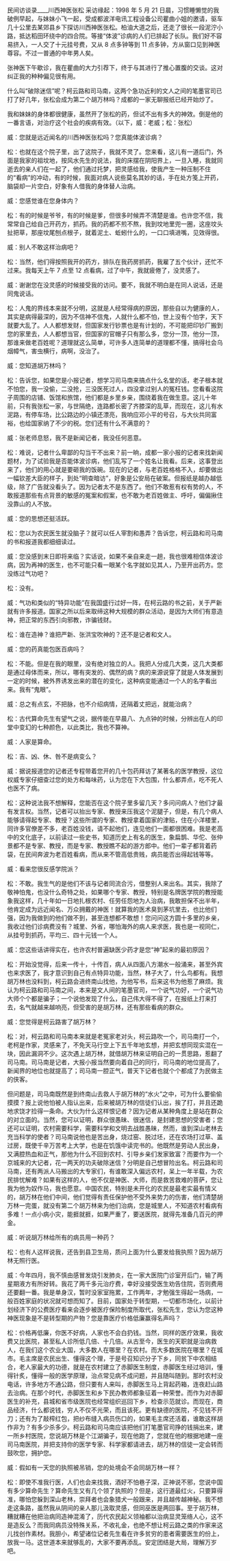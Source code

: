 ﻿民间访谈录____川西神医张松
采访缘起：1998 年 5 月 21 日晨，习惯睡懒觉的我破例早起，与妹妹小飞一起，受成都波洋电讯工程设备公司瞿曲小姐的邀请，驱车几十公里去某郊县乡下探访川西神医张松。柏油大道之后，还走了很长一段泥泞小路，抵达稻田环绕中的四合院。等接“体波”诊病的人们已排起了长队。我们好不容易挤入，一人交了十元挂号费，又从 8 点多钟等到 11 点多钟，方从窗口见到神医尊容。不过一普通的中年男人矣。

   张神医下午歇诊，我在瞿曲的大力引荐下，终于与其进行了推心置腹的交谈。这对纠正我的种种偏见很有用。

   什么叫“破除迷信”呢？柯云路和司马南，这两个急功近利的文人之间的笔墨官司已打了好几年，张松会成为第二个胡万林吗？成都的一家无聊报纸已经开始炒了。

   我和妹妹的身体都很健康，虽然开了张松的药，但试不出有多大的神效。倒是他的一番言语，对治疗这个社会的疾病有效。（以下，威：老威；松：张松）

   威：您就是远近闻名的川西神医张松吗？您真能体波诊病？


   松：也就在这个院子里，出了这院子，我就不灵了。您来看，这儿有一道后门，外面是我家的祖坟地，按风水先生的说法，我的床摆在阴阳界上，一旦入睡，我就同逝去的亲人们在一起了，他们通过托梦，把灵感给我，使我产生一种压制不住的“看病”的冲动，有的时候，我面对病人说些莫名其妙的话，手在处方笺上开药，脑袋却一片空白，好象有人借我的身体替人治病。

   威：您感觉谁在您身体内？

   松：有的时候是爷爷，有的时候是爹，但很多时候弄不清楚是谁。也许您不信，我常常自己给自己开药方，抓药。我的药都不煎不熬，我到坟地里兜一圈，这座坟头扯把草，那座坟尾刨点根子，就着泥土、蚯蚓什么的，一口口填进嘴，见效得很。

   威：别人不敢这样治病吧？

   松：当然，他们得按照我开的药方，排队在我药房抓药，我雇了五个伙计，还忙不过来。我每天上午 7 点至 12 点看病，过了中午，我就疲倦了，没灵感了。

   威：谢谢您在没灵感的时候接受我的访问。要不，我就不明白是在同人说话，还是同鬼说话。

   松：人鬼的界线本来就不分明，这就是人经常得病的原因，那些自以为健康的人，其实是病得最深的，因为不信神不信鬼，人就什么都不怕，世上没有个怕字，天下就要大乱了。人人都想发财，但国家发行钞票也是有计划的，不可能把印钞厂搬到您的家里去，人人都想当官，但国家的官帽子只有那么多，您分一顶，他分一顶，那谁来做老百姓呢？道理就这么简单，可许多人连简单的道理都不懂，搞得社会乌烟幛气，害虫横行，病啊，没治了。

   威：您知道胡万林吗？

   松：告诉您，如果您是小报记者，想学习司马南来搞点什么名堂的话，老子根本就不怕您，我一没偷，二没抢，三没医死过人，四没拿过别人的冤枉钱。您看看这院子周围的店铺、饭馆和旅馆，他们都是乡里乡亲，围绕着我在做生意。这儿十年前，只有我张松一家，与世隔绝，连路都长密了齐膝深的乱草，而现在，这儿有水泥路，有停车场，比公路边的小镇还漂亮，我响应邓小平的号召，与大伙共同富裕，也给国家纳了不少的税。您们还有什么不满意的？

   威：张老师息怒，我不是新闻记者，我没任何恶意。

   松：难说，记者什么卑鄙的勾当干不出来？前一晌，成都一家小报的记者来找新闻题材，为了试验我是否能体波诊病，他们乱写了一个姓名让我看。后来，这事登出来了，他们的用心就是要砸我的饭碗。现在的记者，与老百姓格格不入，却要做出一幅钦差大臣的样子，到处“明查暗访”，好象是公安局在破案。但报纸是越办越低级，除了广告就没看头了。因为记者太不是东西了。他们不敢惹有权有势的人，不敢报道那些有点背景的敏感的冤案和假案，也不敢为老百姓做主、呼吁，偏偏揪住没靠山的人不放。

   威：您的思想还挺活跃。

   松：您以为农民医生就没脑子？就可以任人宰割和愚弄？告诉您，柯云路和司马南的书和报道我都细细读过。

   威：您没感到末日即将来临？实话说，如果不亲自来走一趟，我也很难相信体波诊病，因为再神的医生，也不可能只看一眼某个名字就如见其人，乃至开出药方。您没练过气功吧？

   松：没有。

   威：气功和类似的“特异功能”在我国盛行过好一阵，在柯云路的书之前，关于严新就有许多报道。国家之所以后来取缔这种大规模的群众活动，是因为大师们有意造神，把正常的东西引向邪教，诈骗钱财。

   松：谁在造神？谁把严新、张洪宝吹神的？还不是记者和文人。

   威：您的药真能包医百病吗？

   松：不能。但是在我的眼里，没有绝对独立的人。我把人分成几大类，这几大类都是通过母体而来，所以，哪有突发的、偶然的病？病的来源说穿了就是人体发展到一定的时候，被外界诱发出来的潜在的变化，这种病变能通过一个人的名字看出来。我有“鬼眼”。

   威：总之有点玄，不把脉，也不介绍病情，还隔着丈把远，就能治病？

   松：古代算命先生有望气之说，据传能在早晨八、九点钟的时候，分辨出在人的印堂中变幻的七种颜色，以此类比，我也不算神。

   威：人家是算命。

   松：吉、凶、休、咎不是病变么？

   威：据说报道您的记者还专程带着您开的几十包药拜访了某著名的医学教授，这位权威专家仔细查过您的处方和每味药，认为您在下大包围，什么都弄点，吃不死人也医不了病。

   松：这种说法我不想解释，您能否在这个院子里多留几天？多问问病人？他们才最有发言权。当然，记者可以抬出专家、教授来压我这个泥腿子，但是，有几个病人能够请得起专家、教授？这些所谓的专家、教授拿着国家的津贴，住在小洋楼里，同许多官僚差不多，老百姓没钱，请不起他们，连见他们一面都很困难。我是老高中的文化底子，以前读过一些史书，知道历史上有名的医生，象扁鹊、华佗、张仲景都不是专家、教授，而是专家、教授瞧不起的游方郎中。他们一辈子都背着药袋，在民间奔波为老百姓看病，而从来不管高低贵贱，病员能否出得起钱等等。

   威：看来您很反感学院派？

   松：不敢。我生气的是他们不该与记者同流合污，借整别人来出名。其实，我除了敬神怕鬼，也没什么奇特之处，如果哪个专家、教授，特别是名牌医学院的教授能象我这样，几十年如一日地扎根农村、任劳任怨地为人治病，我敢担保不出半年，他肯定成为远近闻名、万众拥戴的神医！就算我的医术臭到茅坑里去，也比他们强，因为我做到的他们做不到，甚至连想都不敢想！您问问这方圆十多里的乡亲，我收过他们诊病费没有？城里、外省，哪怕海外的病人来求医，我也是一视同仁，从挂号到抓药，平均三、四十元钱一个人。

   威：您这些话讲得实在，也许农村普遍缺医少药才是您“神”起来的最初原因？

   松：开始没觉得，后来一传十，十传百，病人从四面八方潮水一般涌来，甚至外宾也来求医了，我才意识到自己有点特异功能，当然，林子大了，什么鸟都有。我想胡万林也没料到，柯云路会进终南山找他，为他写书，后来这书为他惹了麻烦。我认为柯云路和司马南之间，本来是文人间的笔墨官司，一个说气功好，一个说气功大师个个都是骗子；一个说他发现了什么，自己伟大得不得了，在报纸上打来打去，名气就越来越响亮，但受害的是胡万林，还有那些看病的群众。

   威：您觉得是柯云路害了胡万林？

   松：对，柯云路和司马南本来就是老冤家老对头，柯云路吹一个，司马南打一个，老柯是作家，灵感来了，不免天马行空上下五千年地玄想，并把玄想同现实混在一块，因此漏洞不少。这次遇上胡万林，就借胡万林来证明自己的一贯思路，惹翻了司马南。司马南是记者，大报小报当然要向着自己的同行，司马南的地位提高了，新闻界的地位也就提高了；司马南一腔正气，普天下记者也就个个都成了为民做主的侠客。

   但问题是，司马南既然是到终南山去救人于胡万林的“水火”之中，可为什么要偷偷摸摸？报上说他怕被人指认出来，后来被胡万林的信徒们认出，挨了打，并且还跪地求饶才捡得一条命。大伙为什么这样恨记者？因为记者从某种角度上是站在群众的对立面的。当然，您可以证明，群众很愚昧、很迷信，是封建思想的受害者；您还可以证明，农村需要科学，需要科学和文明去战胜愚昧，然而，谁到深山老林去充当科学的使者？司马南说他也是苦出身，烧过窑、脱过坯，还在农场打过草、盖过房，既使千辛万苦考上大学，也是在饥饿中读完书的。他既然是劳动人民出身，又满腔热血和正气，那他为什么不回到农村、引导乡亲们发家致富？而要作为一个京城来的大记者，花一两天的功夫破除迷信？分明是自己想冒险出名。柯云路和司马南，还有两派人马搬出的大专家们，有谁敢深入偏远农村，呆上一年半载，为农民排忧解难？如果有这样的人，他不仅是神医、大师，而是救苦救难的菩萨，您让我为他为奴作马，我也愿意。中国农民，特别是未开化的农民是最老实最有情义的，胡万林在他们中间，他们觉得有责任保护他不受外来势力的伤害，他们清楚胡万林一完蛋，就没有第二个胡万林来为他们治病，您是城里人，不知道农村看病有多难！一点小病小灾，能捱就捱，如果严重了，要送医院，就得先准备几百元的押金。

   威：听说胡万林给所有的病员用一种药？

   松：也有人这样说我，还告到县卫生局，质问上面为什么要发给我执照？因为胡万林无照行医。

   威：今年四月，我不慎由感冒发烧引发肺炎，在一家大医院门诊室开后门，输了两星期液方有所好转。我花了两千多元治疗费，幸好没接受医生劝告住院，否则费用还要翻一番。我是单身汉，暂时没家室拖累，工作两年，才勉强生得起一场病，一般百姓家庭的状况就可想而知了。目前，国家处于转型期，一切都市场化，以前计划经济下的公费医疗看来会逐步被医疗保险制度所取代，张松先生，您认为您这种神医现象是不是转型期的产物？您是靠医疗价格低廉赢得名声吗？

   松：价格再低廉，你医不好病，人家也不会白扔钱。当然，同样的医疗效果，我收费又比医院，甚至私人诊所低几倍、十几倍。从古至今，医生的天职就是治病救人，在我们这个农业大国，大多数人在哪里？在农村。而大多数医院在哪里？在城市。毛主席是农民出生、懂得这个理，于是号召知识分子下乡，同贫下中农相结合，老人家最大的功德，就是在农村建立了赤脚医生制度，赤脚医生经过培训，懂得针炙，懂得一般的医学原理，治点常见病不成问题，并且随叫随到。那时农村没电话，许多地方不通公路，但只要有人来叫，赤脚医生马上背起药箱，连夜赶山路去治病。在那个时代，赤脚医生和乡下民办教师都象征着一种荣誉。而作为对赤脚医生的补充，县城和省市级医院也经常组织巡回下乡，检查示范就诊。而现在，商品经济，什么都说钱，穷人不仅不光荣，而且该死。更有缺德的医院，不见钱不开刀；还有为了敲榨红包，把纱布缝入病员伤口的，如果毛主席还活着，谁敢这样胡作非为？有多少杀多少。柯云路和司马南应该把他们打笔墨官司挣的钱捐出来，建一所乡村医院，您说胡万林是个江湖骗子，现在他跑了，您就在他的根据地建一座司马南医院，并把支持你的医学专家、科学家都请进去，胡万林的信徒一定会转而鼓吹您，拥护您。



   威：假如有一天您的执照被吊销，您的处境会不会同胡万林一样？

   松：即使不准我行医，人们也会来找我，酒好不怕巷子深，正神说不邪，您说中国有多少算命先生？算命先生又有几个领了执照的？但是，这行道最红火，只要算得准，哪怕您躲到深山老林，崇拜者也会象猎犬一般跟来，并且越传越神秘。我不想走这条路，虽然我从阴间的亲人那儿汲取灵感，但同巫医是两回事。至于胡万林，糟就糟在他把治病同造神混淆了，历代农民起义领袖都以治病显灵笼络人心，这不是造反么？而我同病员没特殊关系，不收礼金，也绝不想让柯云路之类的作家来这儿找创作素材。我胆小，希望诸位记者先生看在许多贫穷的患者需要医生的份上，放我一马。这世道本来就够乱的，大家不要再添乱。安定团结是大局，理解万岁吧。

